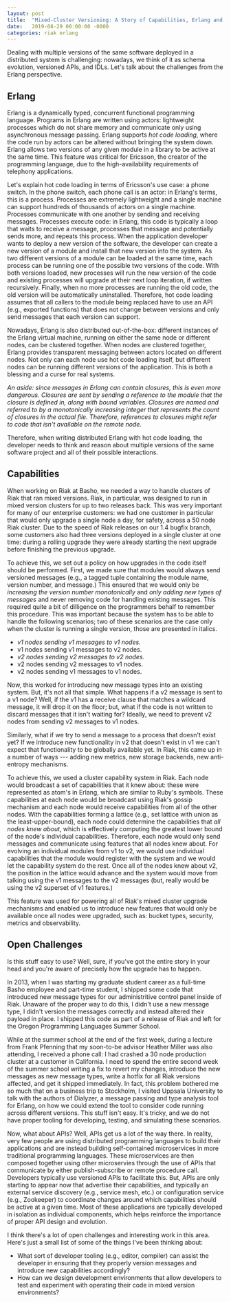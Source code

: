 ```yaml
---
layout: post
title:  "Mixed-Cluster Versioning: A Story of Capabilities, Erlang and Riak"
date:   2019-08-29 00:00:00 -0000
categories: riak erlang
---
```


Dealing with multiple versions of the same software deployed in a distributed system is challenging: nowadays, we think of it as schema evolution, versioned APIs, and IDLs.  Let's talk about the challenges from the Erlang perspective.

## Erlang

Erlang is a dynamically typed, concurrent functional programming language.  Programs in Erlang are written using actors: lightweight processes which do not share memory and communicate only using asynchronous message passing.  Erlang supports *hot code loading*, where the code run by actors can be altered without bringing the system down.  Erlang allows two versions of any given module in a library to be active at the same time.  This feature was critical for Ericsson, the creator of the programming language, due to the high-availability requirements of telephony applications.

Let's explain hot code loading in terms of Ericsson's use case: a phone switch.  In the phone switch, each phone call is an actor: in Erlang's terms, this is a process.  Processes are extremely lightweight and a single machine can support hundreds of thousands of actors on a single machine.  Processes communicate with one another by sending and receiving messages.  Processes execute code: in Erlang, this code is typically a loop that waits to receive a message, processes that message and potentially sends more, and repeats this process.  When the application developer wants to deploy a new version of the software, the developer can create a new version of a module and install that new version into the system.  As two different versions of a module can be loaded at the same time, each process can be running one of the possible two versions of the code.  With both versions loaded, new processes will run the new version of the code and existing processes will upgrade at their next loop iteration, if written recursively.  Finally, when no more processes are running the old code, the old version will be automatically uninstalled.  Therefore, hot code loading assumes that all callers to the module being replaced have to use an API (e.g., exported functions) that does not change between versions and only send messages that each version can support.

Nowadays, Erlang is also distributed out-of-the-box: different instances of the Erlang virtual machine, running on either the same node or different nodes, can be clustered together.  When nodes are clustered together, Erlang provides transparent messaging between actors located on different nodes.  Not only can each node use hot code loading itself, but different nodes can be running different versions of the application.  This is both a blessing and a curse for real systems.

*An aside: since messages in Erlang can contain closures, this is even more dangerous.  Closures are sent by sending a reference to the module that the closure is defined in, along with bound variables.  Closures are named and referred to by a monotonically increasing integer that represents the count of closures in the actual file.  Therefore, references to closures might refer to code that isn't available on the remote node.*

Therefore, when writing distributed Erlang with hot code loading, the developer needs to think and reason about multiple versions of the same software project and all of their possible interactions. 

## Capabilities

When working on Riak at Basho, we needed a way to handle clusters of Riak that ran mixed versions.   Riak, in particular, was designed to run in mixed version clusters for up to two releases back.  This was very important for many of our enterprise customers: we had one customer in particular that would only upgrade a single node a day, for safety, across a 50 node Riak cluster.   Due to the speed of Riak releases on our 1.4 bugfix branch, some customers also had three versions deployed in a single cluster at one time: during a rolling upgrade they were already starting the next upgrade before finishing the previous upgrade.

To achieve this, we set out a policy on how upgrades in the code itself should be performed.  First, we made sure that modules would always send versioned messages (e.g., a tagged tuple containing the module name, version number, and message.)  This ensured that we would only be *increasing the version number monotonically* and *only adding new types of messages* and never removing code for handling existing messages.  This required quite a bit of dilligence on the programmers behalf to remember this procedure.  This was important because the system has to be able to handle the following scenarios; two of these scenarios are the case only when the cluster is running a single version, those are presented in italics.

* *v1 nodes sending v1 messages to v1 nodes.*
* v1 nodes sending v1 messages to v2 nodes.
* *v2 nodes sending v2 messages to v2 nodes.*
* v2 nodes sending v2 messages to v1 nodes.
* v2 nodes sending v1 messages to v1 nodes.

Now, this worked for introducing new message types into an existing system.  But, it's not all that simple.  What happens if a v2 message is sent to a v1 node?  Well, if the v1 has a receive clause that matches a wildcard message, it will drop it on the floor; but, what if the code is not written to discard messages that it isn't waiting for?  Ideally, we need to prevent v2 nodes from sending v2 messages to v1 nodes.

Similarly, what if we try to send a message to a process that doesn't exist yet?  If we introduce new functionality in v2 that doesn't exist in v1 we can't expect that functionality to be globally available yet.  In Riak, this came up in a number of ways --- adding new metrics, new storage backends, new anti-entropy mechanisms. 

To achieve this, we used a cluster capability system in Riak.  Each node would broadcast a set of capabilities that it knew about: these were represented as atom's in Erlang, which are similar to Ruby's symbols.  These capabilities at each node would be broadcast using Riak's gossip mechanism and each node would receive capabilities from all of the other nodes.  With the capabilities forming a lattice (e.g., set lattice with union as the least-upper-bound), each node could determine the capabilities that *all nodes knew about*, which is effectively computing the greatest lower bound of the node's individual capabilities.  Therefore, each node would only send messages and communicate using features that all nodes knew about.  For evolving an individual modules from v1 to v2, we would use individual capabilities that the module would register with the system and we would let the capability system do the rest.  Once all of the nodes knew about v2, the position in the lattice would advance and the system would move from talking using the v1 messages to the v2 messages (but, really would be using the v2 superset of v1 features.)

This feature was used for powering all of Riak's mixed cluster upgrade mechanisms and enabled us to introduce new features that would only be available once all nodes were upgraded, such as: bucket types, security, metrics and observability.

## Open Challenges

Is this stuff easy to use?  Well, sure, if you've got the entire story in your head and you're aware of precisely how the upgrade has to happen. 

In 2013, when I was starting my graduate student career as a full-time Basho employee and part-time student, I shipped some code that introduced new message types for our administritive control panel inside of Riak.  Unaware of the proper way to do this, I didn't use a new message type, I didn't version the messages correctly and instead altered their payload in place.  I shipped this code as part of a release of Riak and left for the Oregon Programming Languages Summer School.  

While at the summer school at the end of the first week, during a lecture from Frank Pfenning that my soon-to-be advisor Heather Miller was also attending, I received a phone call: I had crashed a 30 node production cluster at a customer in California.  I need to spend the entire second week of the summer school writing a fix to revert my changes, introduce the new messages as new message types, write a hotfix for all Riak versions affected, and get it shipped immediately.  In fact, this problem bothered me so much that on a business trip to Stockholm, I visited Uppsala University to talk with the authors of Dialyzer, a message passing and type analysis tool for Erlang, on how we could extend the tool to consider code running across different versions.  This stuff isn't easy.  It's tricky, and we do not have proper tooling for developing, testing, and simulating these scenarios.  

Now, what about APIs?  Well, APIs get us a lot of the way there.  In reality, very few people are using distributed programming languages to build their applications and are instead building self-contained microservices in more traditional programming languages.  These microservices are then composed together using other microservies through the use of APIs that communicate by either publish-subscribe or remote procedure call.  Developers typically use versioned APIs to facilitate this.  But, APIs are only starting to appear now that advertise their capabilities, and typically an external service discovery (e.g., service mesh, etc.) or configuration service (e.g., Zookeeper) to coordinate changes around which capabilities should be active at a given time.  Most of these applications are typically developed in isolation as individual components, which helps reinforce the importance of proper API design and evolution.

I think there's a lot of open challenges and interesting work in this area.  Here's just a small list of some of the things I've been thinking about:

* What sort of developer tooling (e.g., editor, compiler) can assist the developer in ensuring that they properly version messages and introduce new capabilities accordingly?
* How can we design development environments that allow developers to test and experiment with operating their code in mixed version environments?